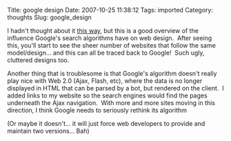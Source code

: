 Title: google design
Date: 2007-10-25 11:38:12
Tags: imported
Category: thoughts
Slug: google_design

I hadn't thought about it <a href="http://www.meangene.com/google/design_for_google.html">this way</a>, but this is a good overview of the influence Google's search algorithms have on web design.  After seeing this, you'll start to see the sheer number of websites that follow the same model/design... and this can all be traced back to Google!  Such ugly, cluttered designs too.

Another thing that is troublesome is that Google's algorithm doesn't really play nice with Web 2.0 (Ajax, Flash, etc), where the data is no longer displayed in HTML that can be parsed by a bot, but rendered on the client.  I added links to my website so the search engines would find the pages underneath the Ajax navigation.  With more and more sites moving in this direction, I think Google needs to seriously rethink its algorithm

(Or maybe it doesn't... it will just force web developers to provide and maintain two versions... Bah)
